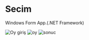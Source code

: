 # Secim
 Windows Form App.(.NET Framework)
 
![Oy giriş](https://github.com/Aakcayy/Secim/assets/124554775/fa7d7d8e-f0e8-484c-8972-00fbccda7911)
![oy](https://github.com/Aakcayy/Secim/assets/124554775/354772b7-6f4f-4440-b7f6-805ed2af5a60)
![sonuc](https://github.com/Aakcayy/Secim/assets/124554775/2e456c11-c0f0-45e2-8553-21896c87faed)
